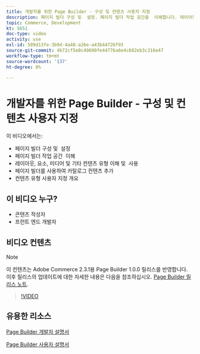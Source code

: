 ```yaml
---
title: 개발자를 위한 Page Builder - 구성 및 컨텐츠 사용자 지정
description: 페이지 빌더 구성 및 ​ 설정. 페이지 빌더 작업 공간을 ​ 이해합니다. 레이아웃, 요소, 미디어 및 기타 컨텐츠 유형​을 이해하고 사용합니다. 페이지 빌더를 사용하여 카탈로그 컨텐츠를 추가합니다.
topic: Commerce, Development
kt: 5651
doc-type: video
activity: use
exl-id: 589d13fe-3b9d-4a48-a26e-a43b44726f93
source-git-commit: 4b72cf5e0c49690fe44776a6e4c682eb3c316e47
workflow-type: tm+mt
source-wordcount: '137'
ht-degree: 0%

---
```


# 개발자를 위한 Page Builder - 구성 및 컨텐츠 사용자 지정

이 비디오에서는:

- 페이지 빌더 구성 및 &#x200B; 설정
- 페이지 빌더 작업 공간 &#x200B; 이해
- 레이아웃, 요소, 미디어 및 기타 컨텐츠 유형 이해 및 &#x200B; 사용
- 페이지 빌더를 사용하여 카탈로그 컨텐츠 추가
- 컨텐츠 유형 사용자 지정 개요

## 이 비디오 누구?

- 콘텐츠 작성자
- 프런트 엔드 개발자

## 비디오 컨텐츠

>[!NOTE]
>
>이 컨텐츠는 Adobe Commerce 2.3.1용 Page Builder 1.0.0 릴리스를 반영합니다. 이후 릴리스의 업데이트에 대한 자세한 내용은 다음을 참조하십시오. [Page Builder 릴리스 노트](https://devdocs.magento.com/page-builder/docs/release-notes.html).

>[!VIDEO](https://video.tv.adobe.com/v/35710?quality=12&learn=on)

## 유용한 리소스

[Page Builder 개발자 설명서](https://devdocs.magento.com/page-builder/docs/index.html)

[Page Builder 사용자 설명서](https://docs.magento.com/user-guide/cms/page-builder.html)

